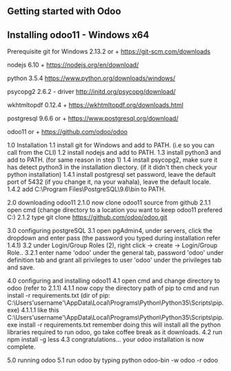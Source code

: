 Getting started with Odoo
-------------------------------
Installing odoo11 - Windows x64 
-------------------------------
Prerequisite
git for Windows 2.13.2 or + 
https://git-scm.com/downloads

nodejs 6.10 + 
https://nodejs.org/en/download/

python 3.5.4
https://www.python.org/downloads/windows/

psycopg2 2.6.2 - driver
http://initd.org/psycopg/download/

wkhtmltopdf 0.12.4 +
https://wkhtmltopdf.org/downloads.html

postgresql 9.6.6 or +
https://www.postgresql.org/download/

odoo11 or +
https://github.com/odoo/odoo

1.0 Installation
1.1 install git for Windows and add to PATH. (i.e so you can call from the CLI)
1.2 install nodejs and add to PATH.
1.3 install python3 and add to PATH. (for same reason in step 1)
1.4 install psycopg2, make sure it has detect python3 in the installation diectory. (if it didn't then check your python installation)
1.4.1 install postgresql set password, leave the default port of 5432 (if you change it, na your wahala), leave the default locale. 
1.4.2 add C:\Program Files\PostgreSQL\9.6\bin to PATH.

2.0 downloading odoo11
2.1.0 now clone odoo11 source from github
2.1.1 open cmd (change directory to a location you want to keep odoo11 prefered C:\)
2.1.2 type git clone https://github.com/odoo/odoo.git

3.0 configuring postgreSQL
3.1 open pgAdmin4, under servers, click the dropdown and enter pass (the password you typed during installation refer 1.4.1)
3.2 under Login/Group Roles (2), right click -> create -> Login/Group Role..
3.2.1 enter name 'odoo' under the general tab, password 'odoo' under definition tab and grant all privileges to user 'odoo' under the privileges tab and save.

4.0 configuring and installing odoo11
4.1 open cmd and change directory to odoo (refer to 2.1.1)
4.1.1 now copy the directory path of pip to cmd and run install -r requirements.txt (dir of pip: C:\Users\'username'\AppData\Local\Programs\Python\Python35\Scripts\pip.exe)
4.1.1.1 like this C:\Users\'username'\AppData\Local\Programs\Python\Python35\Scripts\pip.exe install -r requirements.txt
remember doing this will install all the python libraries required to run odoo, go take coffee break as it downloads.
4.2 run npm install -g less
4.3 congratulations... your odoo installation is now complete.

5.0 running odoo
5.1 run odoo by typing python odoo-bin -w odoo -r odoo
